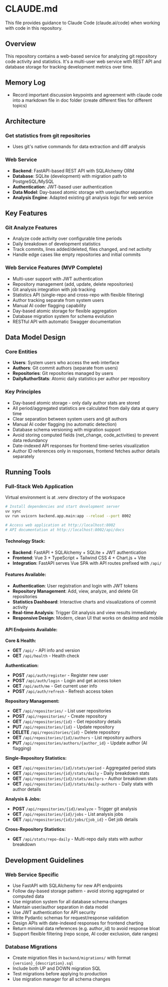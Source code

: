 # CLAUDE.md

This file provides guidance to Claude Code (claude.ai/code) when working with code in this repository.

## Overview

This repository contains a web-based service for analyzing git repository code activity and statistics. It's a multi-user web service with REST API and database storage for tracking development metrics over time.

## Memory Log

- Record important discussion keypoints and agreement with claude code into a markdown file in doc folder (create different files for different topics)

## Architecture

### Get statistics from git repositories

- Uses git's native commands for data extraction and diff analysis

### Web Service
- **Backend**: FastAPI-based REST API with SQLAlchemy ORM
- **Database**: SQLite (development) with migration path to PostgreSQL/MySQL
- **Authentication**: JWT-based user authentication
- **Data Model**: Day-based atomic storage with user/author separation
- **Analysis Engine**: Adapted existing git analysis logic for web service

## Key Features

### Git Analyze Features

- Analyze code activity over configurable time periods
- Daily breakdown of development statistics
- Track commits, lines added/deleted, files changed, and net activity
- Handle edge cases like empty repositories and initial commits

### Web Service Features (MVP Complete)
- Multi-user support with JWT authentication
- Repository management (add, update, delete repositories) 
- Git analysis integration with job tracking
- Statistics API (single-repo and cross-repo with flexible filtering)
- Author tracking separate from system users
- Manual AI coder flagging capability
- Day-based atomic storage for flexible aggregation
- Database migration system for schema evolution
- RESTful API with automatic Swagger documentation

## Data Model Design

### Core Entities
- **Users**: System users who access the web interface
- **Authors**: Git commit authors (separate from users)
- **Repositories**: Git repositories managed by users
- **DailyAuthorStats**: Atomic daily statistics per author per repository

### Key Principles
- Day-based atomic storage - only daily author stats are stored
- All period/aggregated statistics are calculated from daily data at query time
- Clear separation between system users and git authors
- Manual AI coder flagging (no automatic detection)
- Database schema versioning with migration support
- Avoid storing computed fields (net_change, code_activities) to prevent data redundancy
- Date-indexed API responses for frontend time-series visualization
- Author ID references only in responses, frontend fetches author details separately

## Running Tools

### Full-Stack Web Application

Virtual environment is at .venv directory of the workspace
```bash
# Install dependencies and start development server
uv sync
uv run uvicorn backend.app.main:app --reload --port 8002

# Access web application at http://localhost:8002
# API documentation at http://localhost:8002/api/docs
```

#### Technology Stack:
- **Backend**: FastAPI + SQLAlchemy + SQLite + JWT authentication
- **Frontend**: Vue 3 + TypeScript + Tailwind CSS 4 + Chart.js + Vite
- **Integration**: FastAPI serves Vue SPA with API routes prefixed with `/api/`

#### Features Available:
- **Authentication**: User registration and login with JWT tokens
- **Repository Management**: Add, view, analyze, and delete Git repositories  
- **Statistics Dashboard**: Interactive charts and visualizations of commit activity
- **Real-time Analysis**: Trigger Git analysis and view results immediately
- **Responsive Design**: Modern, clean UI that works on desktop and mobile

#### API Endpoints Available:

**Core & Health:**
- **GET** `/api/` - API info and version
- **GET** `/api/health` - Health check

**Authentication:**
- **POST** `/api/auth/register` - Register new user
- **POST** `/api/auth/login` - Login and get access token
- **GET** `/api/auth/me` - Get current user info
- **POST** `/api/auth/refresh` - Refresh access token

**Repository Management:**
- **GET** `/api/repositories/` - List user repositories
- **POST** `/api/repositories/` - Create repository
- **GET** `/api/repositories/{id}` - Get repository details
- **PUT** `/api/repositories/{id}` - Update repository
- **DELETE** `/api/repositories/{id}` - Delete repository
- **GET** `/api/repositories/{id}/authors` - List repository authors
- **PUT** `/api/repositories/authors/{author_id}` - Update author (AI flagging)

**Single-Repository Statistics:**
- **GET** `/api/repositories/{id}/stats/period` - Aggregated period stats
- **GET** `/api/repositories/{id}/stats/daily` - Daily breakdown stats
- **GET** `/api/repositories/{id}/stats/authors` - Author breakdown stats
- **GET** `/api/repositories/{id}/stats/daily-authors` - Daily stats with author details

**Analysis & Jobs:**
- **POST** `/api/repositories/{id}/analyze` - Trigger git analysis
- **GET** `/api/repositories/{id}/jobs` - List analysis jobs
- **GET** `/api/repositories/{id}/jobs/{job_id}` - Get job details

**Cross-Repository Statistics:**
- **GET** `/api/stats/repo-daily` - Multi-repo daily stats with author breakdown

## Development Guidelines

### Web Service Specific  
- Use FastAPI with SQLAlchemy for new API endpoints
- Follow day-based storage pattern - avoid storing aggregated or computed data
- Use migration system for all database schema changes
- Maintain user/author separation in data model
- Use JWT authentication for API security
- Write Pydantic schemas for request/response validation
- Design APIs with date-indexed responses for frontend charting
- Return minimal data references (e.g. author_id) to avoid response bloat
- Support flexible filtering (repo scope, AI coder exclusion, date ranges)

### Database Migrations
- Create migration files in `backend/migrations/` with format `{version}_{description}.sql`
- Include both UP and DOWN migration SQL
- Test migrations before applying to production
- Use migration manager for all schema changes